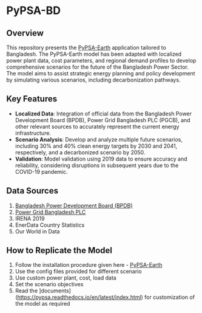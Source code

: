 # PyPSA-BD

## Overview
This repository presents the [PyPSA-Earth](https://github.com/pypsa-meets-earth/pypsa-earth.git) application tailored to Bangladesh. The PyPSA-Earth model has been adapted with localized power plant data, cost parameters, and regional demand profiles to develop comprehensive scenarios for the future of the Bangladesh Power Sector. The model aims to assist strategic energy planning and policy development by simulating various scenarios, including decarbonization pathways.

## Key Features
- **Localized Data**: Integration of official data from the Bangladesh Power Development Board (BPDB), Power Grid Bangladesh PLC (PGCB), and other relevant sources to accurately represent the current energy infrastructure.
- **Scenario Analysis**: Develop and analyze multiple future scenarios, including 30% and 40% clean energy targets by 2030 and 2041, respectively, and a decarbonized scenario by 2050.
- **Validation**: Model validation using 2019 data to ensure accuracy and reliability, considering disruptions in subsequent years due to the COVID-19 pandemic.

## Data Sources
  1. [Bangladesh Power Development Board (BPDB)](https://bpdb.portal.gov.bd/site/page/c4161d54-5b85-4917-a8d2-68a2d1b26dd4/%E0%A6%AE%E0%A6%BE%E0%A6%B8%E0%A6%BF%E0%A6%95-%E0%A6%AC%E0%A6%BE%E0%A6%B0%E0%A7%8D%E0%A6%B7%E0%A6%BF%E0%A6%95-%E0%A6%AA%E0%A7%8D%E0%A6%B0%E0%A6%A4%E0%A6%BF%E0%A6%AC%E0%A7%87%E0%A6%A6%E0%A6%A8)
  2. [Power Grid Bangladesh PLC](https://pgcb.gov.bd/)
  3. IRENA 2019
  4. EnerData Country Statistics
  5. Our World in Data

## How to Replicate the Model
1. Follow the installation procedure given here - [PyPSA-Earth](https://github.com/pypsa-meets-earth/pypsa-earth.git)
2. Use the config files provided for different scenario
3. Use custom power plant, cost, load data
4. Set the scenario objectives
5. Read the ]documents] (https://pypsa.readthedocs.io/en/latest/index.html) for customization of the model as required
